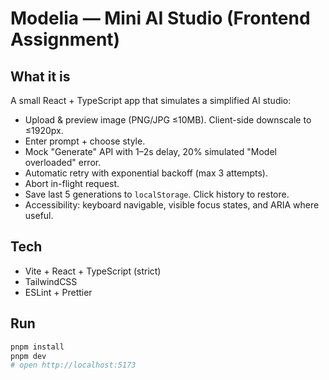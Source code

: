# Modelia — Mini AI Studio (Frontend Assignment)

## What it is
A small React + TypeScript app that simulates a simplified AI studio:
- Upload & preview image (PNG/JPG ≤10MB). Client-side downscale to ≤1920px.
- Enter prompt + choose style.
- Mock "Generate" API with 1–2s delay, 20% simulated "Model overloaded" error.
- Automatic retry with exponential backoff (max 3 attempts).
- Abort in-flight request.
- Save last 5 generations to `localStorage`. Click history to restore.
- Accessibility: keyboard navigable, visible focus states, and ARIA where useful.

## Tech
- Vite + React + TypeScript (strict)
- TailwindCSS
- ESLint + Prettier

## Run
```bash
pnpm install
pnpm dev
# open http://localhost:5173
